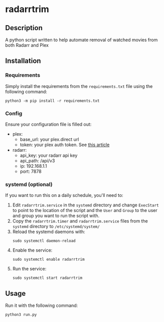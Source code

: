 # radarrtrim

## Description
A python script written to help automate removal of watched movies from both Radarr and Plex

## Installation

### Requirements
Simply install the requirements from the `requirements.txt` file using the following command:
```
python3 -m pip install -r requirements.txt
```

### Config
Ensure your configuration file is filled out:
- plex:
  - base_url: your plex.direct url
  - token: your plex auth token. See [this article](https://support.plex.tv/articles/204059436-finding-an-authentication-token-x-plex-token/)
- radarr:
  - api_key: your radarr api key
  - api_path: /api/v3
  - ip: 192.168.1.1
  - port: 7878

### systemd (optional)
If you want to run this on a daily schedule, you'll need to:
1. Edit `radarrtrim.service` in the `systemd` directory and change `ExecStart` to point to the location of the script and the `User` and `Group` to the user and group you want to run the script with.
2. Copy the `radarrtrim.timer` and `radarrtrim.service` files from the `systemd` directory to `/etc/systemd/system/`
3. Reload the systemd daemons with:
   ```
   sudo systemctl daemon-reload
   ```
4. Enable the service:
   ```
   sudo systemctl enable radarrtrim
   ```
5. Run the service:
   ```
   sudo systemctl start radarrtrim
   ```

## Usage
Run it with the following command:
```
python3 run.py
```
